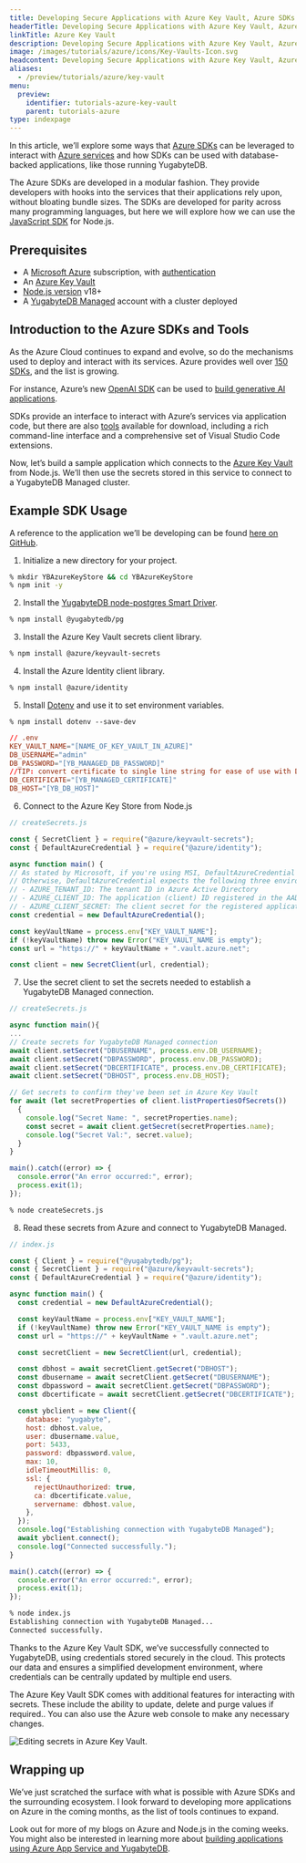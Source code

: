 ```yaml
---
title: Developing Secure Applications with Azure Key Vault, Azure SDKs and YugabyteDB
headerTitle: Developing Secure Applications with Azure Key Vault, Azure SDKs and YugabyteDB
linkTitle: Azure Key Vault
description: Developing Secure Applications with Azure Key Vault, Azure SDKs and YugabyteDB
image: /images/tutorials/azure/icons/Key-Vaults-Icon.svg
headcontent: Developing Secure Applications with Azure Key Vault, Azure SDKs and YugabyteDB
aliases:
  - /preview/tutorials/azure/key-vault
menu:
  preview:
    identifier: tutorials-azure-key-vault
    parent: tutorials-azure
type: indexpage
---
```


In this article, we’ll explore some ways that [Azure SDKs](https://azure.microsoft.com/en-us/downloads/) can be leveraged to interact with [Azure services](https://azure.microsoft.com/en-us/products#compute) and how SDKs can be used with database-backed applications, like those running YugabyteDB.

The Azure SDKs are developed in a modular fashion. They provide developers with hooks into the services that their applications rely upon, without bloating bundle sizes. The SDKs are developed for parity across many programming languages, but here we will explore how we can use the [JavaScript SDK](https://learn.microsoft.com/en-us/azure/developer/javascript/core/use-azure-sdk) for Node.js.

## Prerequisites

- A [Microsoft Azure](http://azure.microsoft.com) subscription, with [authentication](https://learn.microsoft.com/en-us/azure/developer/javascript/sdk/authentication/local-development-environment-service-principal?tabs=azure-portal)
- An [Azure Key Vault](https://azure.microsoft.com/en-us/products/key-vault)
- [Node.js version](https://github.com/nodejs/release#release-schedule) v18+
- A [YugabyteDB Managed](https://cloud.yugabyte.com/) account with a cluster deployed

## Introduction to the Azure SDKs and Tools

As the Azure Cloud continues to expand and evolve, so do the mechanisms used to deploy and interact with its services. Azure provides well over [150 SDKs](https://learn.microsoft.com/en-us/javascript/api/overview/azure/?view=azure-node-latest), and the list is growing.

For instance, Azure’s new [OpenAI SDK](https://github.com/Azure/azure-sdk-for-js/tree/main/sdk/openai/openai) can be used to [build generative AI applications](https://www.yugabyte.com/blog/build-generative-ai-low-latency/).

SDKs provide an interface to interact with Azure’s services via application code, but there are also [tools](https://azure.microsoft.com/en-us/downloads/) available for download, including a rich command-line interface and a comprehensive set of Visual Studio Code extensions.

Now, let’s build a sample application which connects to the [Azure Key Vault](https://azure.microsoft.com/en-us/products/key-vault) from Node.js. We’ll then use the secrets stored in this service to connect to a YugabyteDB Managed cluster.

## Example SDK Usage

A reference to the application we’ll be developing can be found [here on GitHub](https://github.com/YugabyteDB-Samples/yugabytedb-azure-key-vault-sdk-demo-nodejs).

1. Initialize a new directory for your project.

```sh
% mkdir YBAzureKeyStore && cd YBAzureKeyStore
% npm init -y
```

2. Install the [YugabyteDB node-postgres Smart Driver](https://docs.yugabyte.com/preview/drivers-orms/nodejs/yugabyte-node-driver/).

```sh
% npm install @yugabytedb/pg
```

3. Install the Azure Key Vault secrets client library.

```sh
% npm install @azure/keyvault-secrets
```

4. Install the Azure Identity client library.

```sh
% npm install @azure/identity
```

5. Install [Dotenv](https://www.npmjs.com/package/dotenv) and use it to set environment variables.

```
% npm install dotenv --save-dev
```

```conf
// .env
KEY_VAULT_NAME="[NAME_OF_KEY_VAULT_IN_AZURE]"
DB_USERNAME="admin"
DB_PASSWORD="[YB_MANAGED_DB_PASSWORD]"
//TIP: convert certificate to single line string for ease of use with DB client
DB_CERTIFICATE="[YB_MANAGED_CERTIFICATE]"
DB_HOST="[YB_DB_HOST]"
```

6. Connect to the Azure Key Store from Node.js

```javascript
// createSecrets.js

const { SecretClient } = require("@azure/keyvault-secrets");
const { DefaultAzureCredential } = require("@azure/identity");

async function main() {
// As stated by Microsoft, if you're using MSI, DefaultAzureCredential should "just work".
// Otherwise, DefaultAzureCredential expects the following three environment variables:
// - AZURE_TENANT_ID: The tenant ID in Azure Active Directory
// - AZURE_CLIENT_ID: The application (client) ID registered in the AAD tenant
// - AZURE_CLIENT_SECRET: The client secret for the registered application
const credential = new DefaultAzureCredential();

const keyVaultName = process.env["KEY_VAULT_NAME"];
if (!keyVaultName) throw new Error("KEY_VAULT_NAME is empty");
const url = "https://" + keyVaultName + ".vault.azure.net";

const client = new SecretClient(url, credential);
```

7. Use the secret client to set the secrets needed to establish a YugabyteDB Managed connection.

```javascript
// createSecrets.js

async function main(){
...
// Create secrets for YugabyteDB Managed connection
await client.setSecret("DBUSERNAME", process.env.DB_USERNAME);
await client.setSecret("DBPASSWORD", process.env.DB_PASSWORD);
await client.setSecret("DBCERTIFICATE", process.env.DB_CERTIFICATE);
await client.setSecret("DBHOST", process.env.DB_HOST);

// Get secrets to confirm they've been set in Azure Key Vault
for await (let secretProperties of client.listPropertiesOfSecrets())
  {
    console.log("Secret Name: ", secretProperties.name);
    const secret = await client.getSecret(secretProperties.name);
    console.log("Secret Val:", secret.value);
  }
}

main().catch((error) => {
  console.error("An error occurred:", error);
  process.exit(1);
});
```

```sh
% node createSecrets.js
```

8. Read these secrets from Azure and connect to YugabyteDB Managed.

```javascript
// index.js

const { Client } = require("@yugabytedb/pg");
const { SecretClient } = require("@azure/keyvault-secrets");
const { DefaultAzureCredential } = require("@azure/identity");

async function main() {
  const credential = new DefaultAzureCredential();

  const keyVaultName = process.env["KEY_VAULT_NAME"];
  if (!keyVaultName) throw new Error("KEY_VAULT_NAME is empty");
  const url = "https://" + keyVaultName + ".vault.azure.net";

  const secretClient = new SecretClient(url, credential);

  const dbhost = await secretClient.getSecret("DBHOST");
  const dbusername = await secretClient.getSecret("DBUSERNAME");
  const dbpassword = await secretClient.getSecret("DBPASSWORD");
  const dbcertificate = await secretClient.getSecret("DBCERTIFICATE");

  const ybclient = new Client({
    database: "yugabyte",
    host: dbhost.value,
    user: dbusername.value,
    port: 5433,
    password: dbpassword.value,
    max: 10,
    idleTimeoutMillis: 0,
    ssl: {
      rejectUnauthorized: true,
      ca: dbcertificate.value,
      servername: dbhost.value,
    },
  });
  console.log("Establishing connection with YugabyteDB Managed");
  await ybclient.connect();
  console.log("Connected successfully.");
}

main().catch((error) => {
  console.error("An error occurred:", error);
  process.exit(1);
});
```

```sh
% node index.js
Establishing connection with YugabyteDB Managed...
Connected successfully.
```

Thanks to the Azure Key Vault SDK, we’ve successfully connected to YugabyteDB, using credentials stored securely in the cloud. This protects our data and ensures a simplified development environment, where credentials can be centrally updated by multiple end users.

The Azure Key Vault SDK comes with additional features for interacting with secrets. These include the ability to update, delete and purge values if required.. You can also use the Azure web console to make any necessary changes.

![Editing secrets in Azure Key Vault.](/images/tutorials/azure/azure-key-vault/azure-key-vault.png "Editing secrets in Azure Key Vault.")

## Wrapping up

We’ve just scratched the surface with what is possible with Azure SDKs and the surrounding ecosystem. I look forward to developing more applications on Azure in the coming months, as the list of tools continues to expand.

Look out for more of my blogs on Azure and Node.js in the coming weeks. You might also be interested in learning more about [building applications using Azure App Service and YugabyteDB](https://www.yugabyte.com/blog/build-apps-azure-app-service/).
